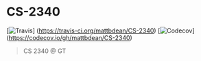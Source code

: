 # CS-2340

[![Travis](https://img.shields.io/travis/mattbdean/CS-2340.svg)]
(https://travis-ci.org/mattbdean/CS-2340)
[![Codecov](https://img.shields.io/codecov/c/github/mattbdean/CS-2340.svg)]
(https://codecov.io/gh/mattbdean/CS-2340)

> CS 2340 @ GT
